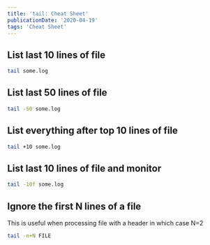 ```yaml
---
title: 'tail: Cheat Sheet'
publicationDate: '2020-04-19'
tags: 'Cheat Sheet'
---
```


## List last 10 lines of file
```bash
tail some.log
```

## List last 50 lines of file
```bash
tail -50 some.log
```

## List everything after top 10 lines of file
```bash
tail +10 some.log
```

## List last 10 lines of file and monitor
```bash
tail -10f some.log
```

## Ignore the first N lines of a file
This is useful when processing file with a header in which case N=2
```bash
tail -n+N FILE
```

